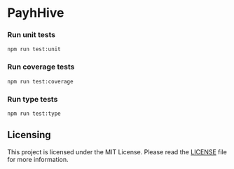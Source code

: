 # PayhHive


### Run unit tests
```
npm run test:unit
```

### Run coverage tests
```
npm run test:coverage
```

### Run type tests
```
npm run test:type
```

## Licensing
This project is licensed under the MIT License. Please read the [LICENSE](LICENSE) file for more information.
